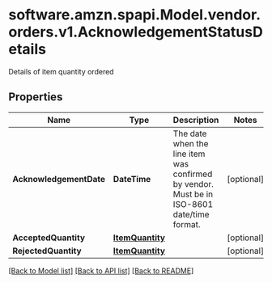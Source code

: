 # software.amzn.spapi.Model.vendor.orders.v1.AcknowledgementStatusDetails
Details of item quantity ordered

## Properties

Name | Type | Description | Notes
------------ | ------------- | ------------- | -------------
**AcknowledgementDate** | **DateTime** | The date when the line item was confirmed by vendor. Must be in ISO-8601 date/time format. | [optional] 
**AcceptedQuantity** | [**ItemQuantity**](ItemQuantity.md) |  | [optional] 
**RejectedQuantity** | [**ItemQuantity**](ItemQuantity.md) |  | [optional] 

[[Back to Model list]](../README.md#documentation-for-models) [[Back to API list]](../README.md#documentation-for-api-endpoints) [[Back to README]](../README.md)

